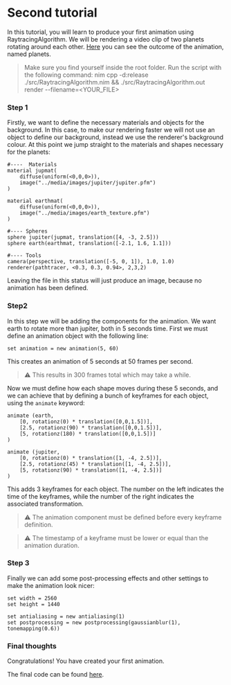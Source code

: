 # Second tutorial
In this tutorial, you will learn to produce your first animation using RaytracingAlgorithm. We will be rendering a video clip of two planets rotating around each other.
[Here]() you can see the outcome of the animation, named planets.

> Make sure you find yourself inside the root folder.
> Run the script with the following command: nim cpp -d:release ./src/RaytracingAlgorithm.nim && ./src/RaytracingAlgorithm.out render --filename=<YOUR_FILE>

### Step 1
Firstly, we want to define the necessary materials and objects for the background.
In this case, to make our rendering faster we will not use an object to define our background, instead we use the renderer's background colour.
At this point we jump straight to the materials and shapes necessary for the planets:

```
#----  Materials
material jupmat(
    diffuse(uniform(<0,0,0>)),
    image("../media/images/jupiter/jupiter.pfm")
)

material earthmat(
    diffuse(uniform(<0,0,0>)),
    image("../media/images/earth_texture.pfm")
)

#---- Spheres
sphere jupiter(jupmat, translation([4, -3, 2.5]))
sphere earth(earthmat, translation([-2.1, 1.6, 1.1]))

#---- Tools
camera(perspective, translation([-5, 0, 1]), 1.0, 1.0)
renderer(pathtracer, <0.3, 0.3, 0.94>, 2,3,2)
```

Leaving the file in this status will just produce an image, because no animation has been defined.

### Step2
In this step we will be adding the components for the animation. We want earth to rotate more than jupiter, both in 5 seconds time.
First we must define an animation object with the following line:
```
set animation = new animation(5, 60)
```
This creates an animation of 5 seconds at 50 frames per second.

> ⚠️ This results in 300 frames total which may take a while.

Now we must define how each shape moves during these 5 seconds, and we can achieve that by defining a bunch of keyframes for each object, using the ```animate``` keyword:

```
animate (earth,
    [0, rotationz(0) * translation([0,0,1.5])],
    [2.5, rotationz(90) * translation([0,0,1.5])],
    [5, rotationz(180) * translation([0,0,1.5])]
)

animate (jupiter,
    [0, rotationz(0) * translation([1, -4, 2.5])],
    [2.5, rotationz(45) * translation([1, -4, 2.5])],
    [5, rotationz(90) * translation([1, -4, 2.5])]
)
```

This adds 3 keyframes for each object. The number on the left indicates the time of the keyframes, while the number of the right indicates the associated transformation.

> ⚠️ The animation component must be defined before every keyframe definition.

> ⚠️ The timestamp of a keyframe must be lower or equal than the animation duration.

### Step 3
Finally we can add some post-processing effects and other settings to make the animation look nicer:

```
set width = 2560
set height = 1440

set antialiasing = new antialiasing(1)
set postprocessing = new postprocessing(gaussianblur(1), tonemapping(0.6))
```

### Final thoughts
Congratulations! You have created your first animation. 

The final code can be found [here](https://github.com/lorycontixd/RaytracingAlgorithm/blob/master/examples/example_animation.rta).

